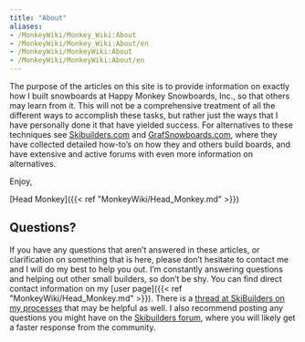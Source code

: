```yaml
---
title: "About"
aliases:
- /MonkeyWiki/Monkey_Wiki:About
- /MonkeyWiki/Monkey_Wiki:About/en
- /MonkeyWiki/MonkeyWiki:About
- /MonkeyWiki/MonkeyWiki:About/en
---
```

The purpose of the articles on this site is to provide information on exactly how I built snowboards at Happy Monkey Snowboards, Inc., 
so that others may learn from it. This will not be a comprehensive treatment of all the different ways to accomplish these tasks, but 
rather just the ways that I have personally done it that have yielded success. For alternatives to these techniques see 
[Skibuilders.com](http://www.skibuilders.com) and [GrafSnowboards.com](http://www.grafsnowboards.com), where they have collected detailed 
how-to’s on how they and others build boards, and have extensive and active forums with even more information on alternatives.

Enjoy,

[Head Monkey]({{< ref "MonkeyWiki/Head_Monkey.md" >}})

## Questions? 

If you have any questions that aren’t answered in these articles, or clarification on something that is here, please don’t hesitate 
to contact me and I will do my best to help you out. I’m constantly answering questions and helping out other small builders, so don’t 
be shy. You can find direct contact information on my [user page]({{< ref "MonkeyWiki/Head_Monkey.md" >}}). There is a 
[thread at SkiBuilders on my processes](http://www.skibuilders.com/phpBB2/viewtopic.php?t=2116) that may be helpful as well. 
I also recommend posting any questions you might have on the [Skibuilders forum](http://www.skibuilders.com/phpBB2/), where you will likely 
get a faster response from the community.
